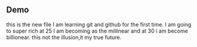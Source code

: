 ## Demo
this is the new file I am learning git and github for the first time.
I am going to super rich at 25  I am becoming as the millinear  and at 30 i am become billionear.
this not the illusion,it my true future.
